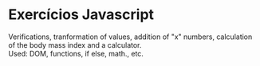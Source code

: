 # Exercícios Javascript

Verifications, tranformation of values, addition of "x" numbers, calculation of the body mass index and a calculator.
<br>
Used: DOM, functions, if else, math., etc.
